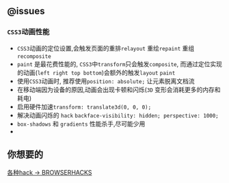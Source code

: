 ## @issues

### `CSS3`动画性能

- `CSS3`动画的定位设置,会触发页面的重排`relayout` 重绘`repaint` 重组`recomposite`
- `paint` 是最花费性能的, `CSS3`中`transform`只会触发`composite`, 而通过定位实现的动画(`left right top bottom`)会额外的触发`layout` `paint`
- 使用`CSS3`动画时, 推荐使用`position: absolute;` 让元素脱离文档流
- 在移动端因为设备的原因,动画会出现卡顿和闪烁(`3D` 变形会消耗更多的内存和耗电)
- 启用硬件加速`transform: translate3d(0, 0, 0);`
- 解决动画闪烁的 `hack` `backface-visibility: hidden; perspective: 1000;`
- `box-shadows` 和 `gradients` 性能杀手,尽可能少用
-




## 你想要的

<a href="http://browserhacks.com/" target="_blank">各种hack -> BROWSERHACKS</a>
